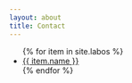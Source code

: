 ```yaml
---
layout: about
title: Contact
---
```

<ul>
{% for item in site.labos %}
    <li><a href="{{ item.url }}">{{ item.name }}</a></li>
{% endfor %}
</ul>